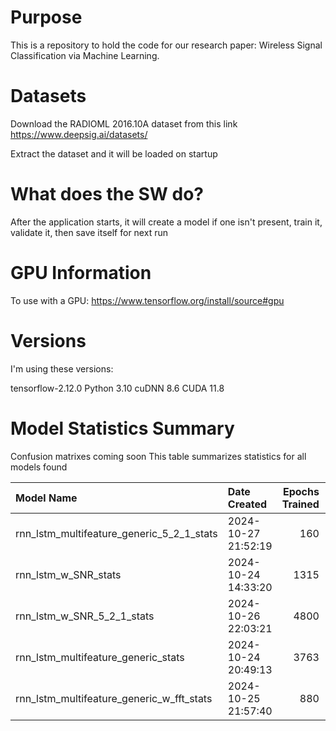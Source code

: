 # Purpose

This is a repository to hold the code for our research paper: Wireless Signal Classification via Machine Learning.

# Datasets

Download the RADIOML 2016.10A dataset from this link https://www.deepsig.ai/datasets/

Extract the dataset and it will be loaded on startup

# What does the SW do?
After the application starts, it will create a model if one isn't present, train it, validate it, then save itself for next run

# GPU Information
To use with a GPU:
https://www.tensorflow.org/install/source#gpu

# Versions
I'm using these versions:

tensorflow-2.12.0
Python 3.10	
cuDNN 8.6
CUDA 11.8

# Model Statistics Summary
Confusion matrixes coming soon
This table summarizes statistics for all models found

| Model Name                                | Date Created        |   Epochs Trained |   Best Accuracy |   Current Accuracy | Last Trained        |
|:------------------------------------------|:--------------------|-----------------:|----------------:|-------------------:|:--------------------|
| rnn_lstm_multifeature_generic_5_2_1_stats | 2024-10-27 21:52:19 |              160 |        0.527705 |           0.520023 | 2024-10-27 23:02:44 |
| rnn_lstm_w_SNR_stats                      | 2024-10-24 14:33:20 |             1315 |        0.657091 |           0.654955 | 2024-10-26 15:51:42 |
| rnn_lstm_w_SNR_5_2_1_stats                | 2024-10-26 22:03:21 |             4800 |        0.675909 |           0.674455 | 2024-10-27 23:04:09 |
| rnn_lstm_multifeature_generic_stats       | 2024-10-24 20:49:13 |             3763 |        0.550136 |           0.538636 | 2024-10-27 21:42:37 |
| rnn_lstm_multifeature_generic_w_fft_stats | 2024-10-25 21:57:40 |              880 |        0.517455 |           0.515477 | 2024-10-26 11:55:08 |